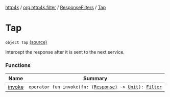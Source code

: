 [http4k](../../../index.md) / [org.http4k.filter](../../index.md) / [ResponseFilters](../index.md) / [Tap](./index.md)

# Tap

`object Tap` [(source)](https://github.com/http4k/http4k/blob/master/http4k-core/src/main/kotlin/org/http4k/filter/ResponseFilters.kt#L13)

Intercept the response after it is sent to the next service.

### Functions

| Name | Summary |
|---|---|
| [invoke](invoke.md) | `operator fun invoke(fn: (`[`Response`](../../../org.http4k.core/-response/index.md)`) -> `[`Unit`](https://kotlinlang.org/api/latest/jvm/stdlib/kotlin/-unit/index.html)`): `[`Filter`](../../../org.http4k.core/-filter/index.md) |
